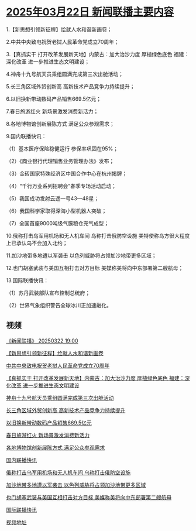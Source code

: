 # [2025年03月22日 新闻联播主要内容](https://tv.cctv.com/lm/xwlb/day/20250322.shtml)

1.【新思想引领新征程】绘就人水和谐新画卷；

2.中共中央致电祝贺老挝人民革命党成立70周年；

3.【真抓实干 打开改革发展新天地】内蒙古：加大治沙力度 厚植绿色底色 福建：深化改革 进一步推进生态文明建设；

4.神舟十九号航天员乘组圆满完成第三次出舱活动；

5.长三角区域外贸创新高 高新技术产品竞争力持续提升；

6.以旧换新带动数码产品销售669.5亿元；

7.春日旅游红火 新场景激发消费新活力；

8.各地博物馆创新展陈方式 满足公众参观需求；

9.国内联播快讯：

（1）基本医疗保险稳健运行 参保率巩固在95%；

（2）《商业银行代理销售业务管理办法》发布；

（3）金砖国家特殊经济区中国合作中心在杭州揭牌；

（4）“千行万业系列招聘会”春季专场活动启动；

（5）我国成功发射云遥一号43—48星；

（6）我国科学家取得深海小型机器人突破；

（7）全国首座9000吨级气膜粮仓充气成型；

10.俄称打击乌军用机场和无人机车间 乌称打击俄防空设施 美特使称乌方很大程度上已承认乌不会加入北约；

11.加沙地带多地遭以军袭击 以色列威胁将占领加沙地带更多区域；

12.也门胡塞武装与美国互相打击对方目标 美媒称美将向中东部署第二艘航母；

13.国际联播快讯：

（1）苏丹武装部队宣布控制总统府；

（2）世界气象组织警告全球冰川正加速融化。

## 视频

[《新闻联播》 20250322 19:00](https://tv.cctv.com/2025/03/22/VIDExvbg3c3fonJGBbARd2g0250322.shtml)

[【新思想引领新征程】绘就人水和谐新画卷](https://tv.cctv.com/2025/03/22/VIDE2hqPyAJJiZNcpmYcmpE9250322.shtml)

[中共中央致电祝贺老挝人民革命党成立70周年](https://tv.cctv.com/2025/03/22/VIDENnaQilKX4kHWlCSDzfPD250322.shtml)

[【真抓实干 打开改革发展新天地】内蒙古：加大治沙力度 厚植绿色底色 福建：深化改革 进一步推进生态文明建设](https://tv.cctv.com/2025/03/22/VIDEKyhEhuqAxEP0rCkayCuM250322.shtml)

[神舟十九号航天员乘组圆满完成第三次出舱活动](https://tv.cctv.com/2025/03/22/VIDEGrx9zJlp3ngi7B41g2cX250322.shtml)

[长三角区域外贸创新高 高新技术产品竞争力持续提升](https://tv.cctv.com/2025/03/22/VIDEIEAyWHl1fCZr7hSBbaJP250322.shtml)

[以旧换新带动数码产品销售669.5亿元](https://tv.cctv.com/2025/03/22/VIDEtfTbPFsrGBBmsYlCc0ka250322.shtml)

[春日旅游红火 新场景激发消费新活力](https://tv.cctv.com/2025/03/22/VIDEicvTJeC4Nz1UziAnEorV250322.shtml)

[各地博物馆创新展陈方式 满足公众参观需求](https://tv.cctv.com/2025/03/22/VIDEAy3Cb3gzE5CxpmgCsCak250322.shtml)

[国内联播快讯](https://tv.cctv.com/2025/03/22/VIDEsQOYvv2niTe3BW04DvdN250322.shtml)

[俄称打击乌军用机场和无人机车间 乌称打击俄防空设施](https://tv.cctv.com/2025/03/22/VIDEi1A6NCBitZT7Fw4MN08U250322.shtml)

[加沙地带多地遭以军袭击 以色列威胁将占领加沙地带更多区域](https://tv.cctv.com/2025/03/22/VIDEt89D7Dy8q8wB1HGIWmPb250322.shtml)

[也门胡塞武装与美国互相打击对方目标 美媒称美将向中东部署第二艘航母](https://tv.cctv.com/2025/03/22/VIDELK2KhSHEHcZFNjk7OcTY250322.shtml)

[国际联播快讯](https://tv.cctv.com/2025/03/22/VIDEFY9lsarW66xjZxBfkZhH250322.shtml)

[视频地址](https://tv.cctv.com/lm/xwlb/day/20250322.shtml) 

